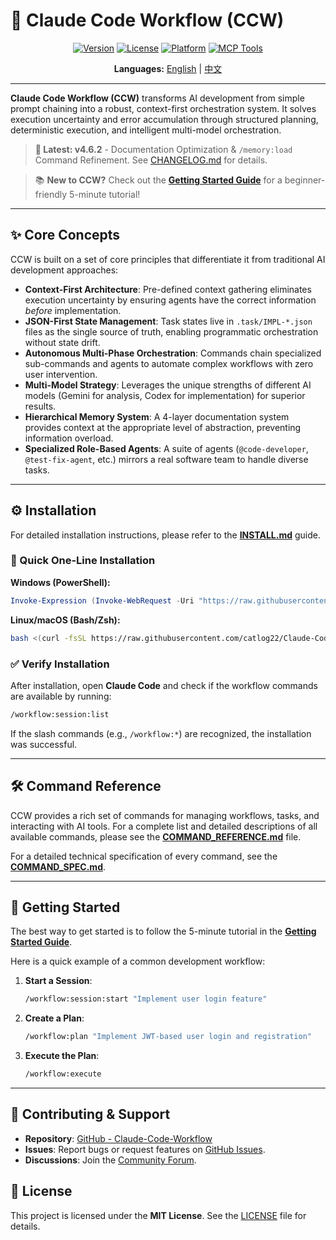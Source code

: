 # 🚀 Claude Code Workflow (CCW)

<div align="center">

[![Version](https://img.shields.io/badge/version-v4.6.2-blue.svg)](https://github.com/catlog22/Claude-Code-Workflow/releases)
[![License](https://img.shields.io/badge/license-MIT-green.svg)](LICENSE)
[![Platform](https://img.shields.io/badge/platform-Windows%20%7C%20Linux%20%7C%20macOS-lightgrey.svg)]()
[![MCP Tools](https://img.shields.io/badge/🔧_MCP_Tools-Experimental-orange.svg)](https://github.com/modelcontextprotocol)

**Languages:** [English](README.md) | [中文](README_CN.md)

</div>

---

**Claude Code Workflow (CCW)** transforms AI development from simple prompt chaining into a robust, context-first orchestration system. It solves execution uncertainty and error accumulation through structured planning, deterministic execution, and intelligent multi-model orchestration.

> **🎉 Latest: v4.6.2** - Documentation Optimization & `/memory:load` Command Refinement. See [CHANGELOG.md](CHANGELOG.md) for details.

> 📚 **New to CCW?** Check out the [**Getting Started Guide**](GETTING_STARTED.md) for a beginner-friendly 5-minute tutorial!

---

## ✨ Core Concepts

CCW is built on a set of core principles that differentiate it from traditional AI development approaches:

- **Context-First Architecture**: Pre-defined context gathering eliminates execution uncertainty by ensuring agents have the correct information *before* implementation.
- **JSON-First State Management**: Task states live in `.task/IMPL-*.json` files as the single source of truth, enabling programmatic orchestration without state drift.
- **Autonomous Multi-Phase Orchestration**: Commands chain specialized sub-commands and agents to automate complex workflows with zero user intervention.
- **Multi-Model Strategy**: Leverages the unique strengths of different AI models (Gemini for analysis, Codex for implementation) for superior results.
- **Hierarchical Memory System**: A 4-layer documentation system provides context at the appropriate level of abstraction, preventing information overload.
- **Specialized Role-Based Agents**: A suite of agents (`@code-developer`, `@test-fix-agent`, etc.) mirrors a real software team to handle diverse tasks.

---

## ⚙️ Installation

For detailed installation instructions, please refer to the [**INSTALL.md**](INSTALL.md) guide.

### **🚀 Quick One-Line Installation**

**Windows (PowerShell):**
```powershell
Invoke-Expression (Invoke-WebRequest -Uri "https://raw.githubusercontent.com/catlog22/Claude-Code-Workflow/main/install-remote.ps1" -UseBasicParsing).Content
```

**Linux/macOS (Bash/Zsh):**
```bash
bash <(curl -fsSL https://raw.githubusercontent.com/catlog22/Claude-Code-Workflow/main/install-remote.sh)
```

### **✅ Verify Installation**
After installation, open **Claude Code** and check if the workflow commands are available by running:
```bash
/workflow:session:list
```
If the slash commands (e.g., `/workflow:*`) are recognized, the installation was successful.

---

## 🛠️ Command Reference

CCW provides a rich set of commands for managing workflows, tasks, and interacting with AI tools. For a complete list and detailed descriptions of all available commands, please see the [**COMMAND_REFERENCE.md**](COMMAND_REFERENCE.md) file.

For a detailed technical specification of every command, see the [**COMMAND_SPEC.md**](COMMAND_SPEC.md).

---

## 🚀 Getting Started

The best way to get started is to follow the 5-minute tutorial in the [**Getting Started Guide**](GETTING_STARTED.md).

Here is a quick example of a common development workflow:

1.  **Start a Session**:
    ```bash
    /workflow:session:start "Implement user login feature"
    ```
2.  **Create a Plan**:
    ```bash
    /workflow:plan "Implement JWT-based user login and registration"
    ```
3.  **Execute the Plan**:
    ```bash
    /workflow:execute
    ```

---

## 🤝 Contributing & Support

- **Repository**: [GitHub - Claude-Code-Workflow](https://github.com/catlog22/Claude-Code-Workflow)
- **Issues**: Report bugs or request features on [GitHub Issues](https://github.com/catlog22/Claude-Code-Workflow/issues).
- **Discussions**: Join the [Community Forum](https://github.com/catlog22/Claude-Code-Workflow/discussions).

## 📄 License

This project is licensed under the **MIT License**. See the [LICENSE](LICENSE) file for details.